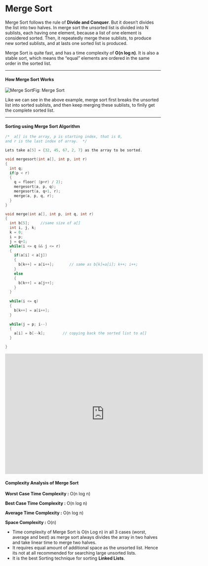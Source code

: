 # Merge Sort

Merge Sort follows the rule of **Divide and Conquer**. But  it doesn’t divides the list into two halves. In merge sort the unsorted  list is divided into N sublists, each having one element, because a  list of one element is considered sorted. Then, it repeatedly merge  these sublists, to produce new sorted sublists, and at lasts one sorted  list is produced.

Merge Sort is quite fast, and has a time complexity of **O(n log n)**. It is also a stable sort, which means the “equal” elements are ordered in the same order in the sorted list.

------

#### How Merge Sort Works

![Merge Sort](https://rawgit.com/sayef/tech/master/uploads/2015/12/merge-sort.png)Fig: Merge Sort

Like we can see in the above example, merge sort first breaks the  unsorted list into sorted sublists, and then keep merging these  sublists, to finlly get the complete sorted list.

------

#### Sorting using Merge Sort Algorithm

```c++
/*  a[] is the array, p is starting index, that is 0, 
and r is the last index of array.  */

Lets take a[5] = {32, 45, 67, 2, 7} as the array to be sorted.

void mergesort(int a[], int p, int r)
{
  int q;
  if(p < r)
  {
    q = floor( (p+r) / 2);
    mergesort(a, p, q);
    mergesort(a, q+1, r);
    merge(a, p, q, r);
  }
}

void merge(int a[], int p, int q, int r)
{
  int b[5];     //same size of a[]
  int i, j, k;
  k = 0;
  i = p;
  j = q+1;
  while(i <= q && j <= r)
  {
    if(a[i] < a[j])
    {
      b[k++] = a[i++];       // same as b[k]=a[i]; k++; i++;
    }
    else
    {
      b[k++] = a[j++];
    }
  }
  
  while(i <= q)
  {
    b[k++] = a[i++];
  }
  
  while(j = p; i--)
  {
    a[i] = b[--k];        // copying back the sorted list to a[]
  } 

}
```

<iframe class="youtube-player" type="text/html" src="http://www.youtube.com/embed/TzeBrDU-JaY?version=3&amp;rel=1&amp;fs=1&amp;autohide=2&amp;showsearch=0&amp;showinfo=1&amp;iv_load_policy=1&amp;wmode=transparent" allowfullscreen="true" style="border:0;" width="640" height="390"></iframe>

#### Complexity Analysis of Merge Sort

**Worst Case Time Complexity :** O(n log n)

**Best Case Time Complexity :** O(n log n)

**Average Time Complexity :** O(n log n)

**Space Complexity :** O(n)

- Time complexity of Merge Sort is O(n Log n) in all 3 cases (worst,  average and best) as merge sort always divides the array in two halves  and take linear time to merge two halves.
- It requires equal amount of additional space as the unsorted list.  Hence its not at all recommended for searching large unsorted lists.
- It is the best Sorting technique for sorting **Linked Lists**.